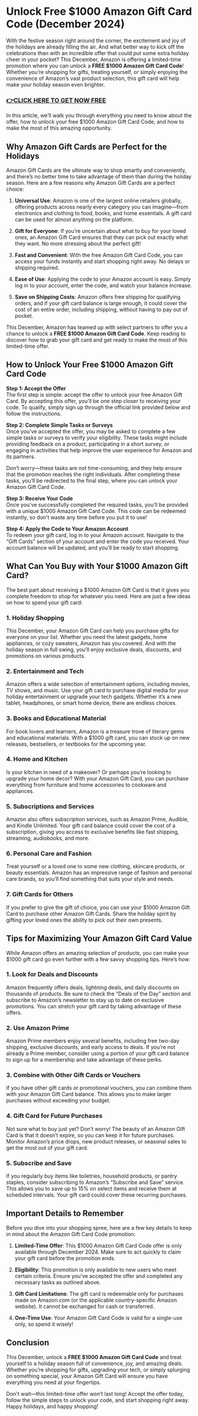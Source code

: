 # Unlock Free $1000 Amazon Gift Card Code (December 2024)

With the festive season right around the corner, the excitement and joy of the holidays are already filling the air. And what better way to kick off the celebrations than with an incredible offer that could put some extra holiday cheer in your pocket? This December, Amazon is offering a limited-time promotion where you can unlock a **FREE $1000 Amazon Gift Card Code**! Whether you’re shopping for gifts, treating yourself, or simply enjoying the convenience of Amazon’s vast product selection, this gift card will help make your holiday season even brighter.

### [👉CLICK HERE TO GET NOW FREE](https://freeforyou.xyz/amazon/go/codes/)

In this article, we’ll walk you through everything you need to know about the offer, how to unlock your free $1000 Amazon Gift Card Code, and how to make the most of this amazing opportunity.

## Why Amazon Gift Cards are Perfect for the Holidays

Amazon Gift Cards are the ultimate way to shop smartly and conveniently, and there’s no better time to take advantage of them than during the holiday season. Here are a few reasons why Amazon Gift Cards are a perfect choice:

1. **Universal Use**: Amazon is one of the largest online retailers globally, offering products across nearly every category you can imagine—from electronics and clothing to food, books, and home essentials. A gift card can be used for almost anything on the platform.

2. **Gift for Everyone**: If you’re uncertain about what to buy for your loved ones, an Amazon Gift Card ensures that they can pick out exactly what they want. No more stressing about the perfect gift!

3. **Fast and Convenient**: With the free Amazon Gift Card Code, you can access your funds instantly and start shopping right away. No delays or shipping required.

4. **Ease of Use**: Applying the code to your Amazon account is easy. Simply log in to your account, enter the code, and watch your balance increase.

5. **Save on Shipping Costs**: Amazon offers free shipping for qualifying orders, and if your gift card balance is large enough, it could cover the cost of an entire order, including shipping, without having to pay out of pocket.

This December, Amazon has teamed up with select partners to offer you a chance to unlock a **FREE $1000 Amazon Gift Card Code**. Keep reading to discover how to grab your gift card and get ready to make the most of this limited-time offer.

## How to Unlock Your Free $1000 Amazon Gift Card Code

**Step 1: Accept the Offer**  
The first step is simple: accept the offer to unlock your free Amazon Gift Card. By accepting this offer, you’ll be one step closer to receiving your code. To qualify, simply sign up through the official link provided below and follow the instructions.

**Step 2: Complete Simple Tasks or Surveys**  
Once you’ve accepted the offer, you may be asked to complete a few simple tasks or surveys to verify your eligibility. These tasks might include providing feedback on a product, participating in a short survey, or engaging in activities that help improve the user experience for Amazon and its partners.

Don’t worry—these tasks are not time-consuming, and they help ensure that the promotion reaches the right individuals. After completing these tasks, you’ll be redirected to the final step, where you can unlock your Amazon Gift Card Code.

**Step 3: Receive Your Code**  
Once you’ve successfully completed the required tasks, you’ll be provided with a unique $1000 Amazon Gift Card Code. This code can be redeemed instantly, so don’t waste any time before you put it to use!

**Step 4: Apply the Code to Your Amazon Account**  
To redeem your gift card, log in to your Amazon account. Navigate to the “Gift Cards” section of your account and enter the code you received. Your account balance will be updated, and you’ll be ready to start shopping.

## What Can You Buy with Your $1000 Amazon Gift Card?

The best part about receiving a $1000 Amazon Gift Card is that it gives you complete freedom to shop for whatever you need. Here are just a few ideas on how to spend your gift card:

### 1. **Holiday Shopping**  
This December, your Amazon Gift Card can help you purchase gifts for everyone on your list. Whether you need the latest gadgets, home appliances, or cozy sweaters, Amazon has you covered. And with the holiday season in full swing, you’ll enjoy exclusive deals, discounts, and promotions on various products.

### 2. **Entertainment and Tech**  
Amazon offers a wide selection of entertainment options, including movies, TV shows, and music. Use your gift card to purchase digital media for your holiday entertainment or upgrade your tech gadgets. Whether it’s a new tablet, headphones, or smart home device, there are endless choices.

### 3. **Books and Educational Material**  
For book lovers and learners, Amazon is a treasure trove of literary gems and educational materials. With a $1000 gift card, you can stock up on new releases, bestsellers, or textbooks for the upcoming year.

### 4. **Home and Kitchen**  
Is your kitchen in need of a makeover? Or perhaps you’re looking to upgrade your home decor? With your Amazon Gift Card, you can purchase everything from furniture and home accessories to cookware and appliances.

### 5. **Subscriptions and Services**  
Amazon also offers subscription services, such as Amazon Prime, Audible, and Kindle Unlimited. Your gift card balance could cover the cost of a subscription, giving you access to exclusive benefits like fast shipping, streaming, audiobooks, and more.

### 6. **Personal Care and Fashion**  
Treat yourself or a loved one to some new clothing, skincare products, or beauty essentials. Amazon has an impressive range of fashion and personal care brands, so you’ll find something that suits your style and needs.

### 7. **Gift Cards for Others**  
If you prefer to give the gift of choice, you can use your $1000 Amazon Gift Card to purchase other Amazon Gift Cards. Share the holiday spirit by gifting your loved ones the ability to pick out their own presents.

## Tips for Maximizing Your Amazon Gift Card Value

While Amazon offers an amazing selection of products, you can make your $1000 gift card go even further with a few savvy shopping tips. Here’s how:

### 1. **Look for Deals and Discounts**  
Amazon frequently offers deals, lightning deals, and daily discounts on thousands of products. Be sure to check the “Deals of the Day” section and subscribe to Amazon’s newsletter to stay up to date on exclusive promotions. You can stretch your gift card by taking advantage of these offers.

### 2. **Use Amazon Prime**  
Amazon Prime members enjoy several benefits, including free two-day shipping, exclusive discounts, and early access to deals. If you’re not already a Prime member, consider using a portion of your gift card balance to sign up for a membership and take advantage of these perks.

### 3. **Combine with Other Gift Cards or Vouchers**  
If you have other gift cards or promotional vouchers, you can combine them with your Amazon Gift Card balance. This allows you to make larger purchases without exceeding your budget.

### 4. **Gift Card for Future Purchases**  
Not sure what to buy just yet? Don’t worry! The beauty of an Amazon Gift Card is that it doesn’t expire, so you can keep it for future purchases. Monitor Amazon’s price drops, new product releases, or seasonal sales to get the most out of your gift card.

### 5. **Subscribe and Save**  
If you regularly buy items like toiletries, household products, or pantry staples, consider subscribing to Amazon’s “Subscribe and Save” service. This allows you to save up to 15% on select items and receive them at scheduled intervals. Your gift card could cover these recurring purchases.

## Important Details to Remember

Before you dive into your shopping spree, here are a few key details to keep in mind about the Amazon Gift Card Code promotion:

1. **Limited-Time Offer**: This $1000 Amazon Gift Card Code offer is only available through December 2024. Make sure to act quickly to claim your gift card before the promotion ends.
   
2. **Eligibility**: This promotion is only available to new users who meet certain criteria. Ensure you’ve accepted the offer and completed any necessary tasks as outlined above.

3. **Gift Card Limitations**: The gift card is redeemable only for purchases made on Amazon.com (or the applicable country-specific Amazon website). It cannot be exchanged for cash or transferred.

4. **One-Time Use**: Your Amazon Gift Card Code is valid for a single-use only, so spend it wisely!

## Conclusion

This December, unlock a **FREE $1000 Amazon Gift Card Code** and treat yourself to a holiday season full of convenience, joy, and amazing deals. Whether you’re shopping for gifts, upgrading your tech, or simply splurging on something special, your Amazon Gift Card will ensure you have everything you need at your fingertips.

Don't wait—this limited-time offer won’t last long! Accept the offer today, follow the simple steps to unlock your code, and start shopping right away. Happy holidays, and happy shopping!
